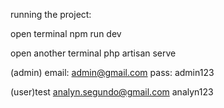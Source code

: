 
running the project:

open terminal
npm run dev

open another terminal
php artisan serve


(admin)
email: admin@gmail.com
pass: admin123

(user)test
analyn.segundo@gmail.com
analyn123









